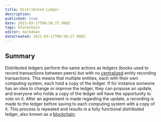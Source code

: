 ```yaml
---
title: Distributed Ledger                                        
description:                                         
published: true                                       
date: 2021-03-17T00:50:27.998Z                        
tags: blockchain                      
editor: markdown                                   
dateCreated: 2021-03-17T00:50:27.998Z 
---
```


## Summary

Distributed ledgers perform the same actions as ledgers (books used to record transactions between peers) but with no [centralized]() entity recording transactions. This means that multiple entities, each with their own computing system, each hold a copy of the ledger. If for instance someone has an idea to change or improve the ledger, they can propose an update, and everyone who holds a copy of the ledger will have the opportunity to vote on it. After an agreement is made regarding the update, a recording is made to the ledger before saving to each computing system with a copy of it. This process is repeated and results in a fully functional distributed ledger, also known as a [blockchain](). 